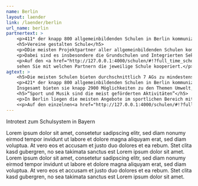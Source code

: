 ```yaml
---
name: Berlin
layout: laender
link: /laender/berlin
url_name: berlin
partnertext: >
    <p>411* der knapp 800 allgemeinbildenden Schulen in Berlin kommunizieren ihre Partnerschaften an die Senatsverwaltung für Bildung, Jugend und Familie. Insgesamt gehen diese Schulen knapp 3000 Partnerschaften, mit Organisationen aus dem gemeinnützigen-, dem privatwirtschaftlichen- oder dem öffentlichen Sektor ein. Verbänden und Gewerkschaften sowie religiösen Einrichtungen sind ebenfalls vertreten. Durchschnittlich geht jede Schule 7 Partnerschaften ein. Mit welchen Partnern die Schulen kooperieren unterscheidet sich teils stark zwischen den Berliner Schulformen.<p>
    <h5>Vereine gestalten Schule</h5>
    <p>DDie meisten Projektpartner aller allgemeinbildenden Schulen kommen aus dem gemeinnützigen Bereich (37%), gefolgt von Partnerorganisationen aus dem öffentlichen (29%) und dem wirtschaftlichen Bereich (18%). Weitere 8% entfallen auf Partnerschaften mit anderen Schulen. 1,4% der Partnerschaften finden mit religiösen Einrichtungen statt. Verbände / Kammern und Gewerkschaften haben einen Anteil von rund 1%. 4% der Partnerschaften konnten nicht eindeutig zugewiesen werden. Diese in der Kategorie Unbestimmt zusammengefasst*.</p>
    <p>Dabei sind es insbesondere die Grundschulen und Integrierten Sekundarschulen, die mit gemeinnützigen Akteuren kooperieren. So kommen auf Grundschulen durchschnittlich 3 Partnerschaften, auf Integrierte Sekundarschulen sogar 3,6. Im Vergleich dazu gehen Gymnasien nur durchschnittlich 1,6 Partnerschaften mit gemeinnützigen Akteuren ein.</p>
    <p>Auf den <a href="http://127.0.0.1:4000/schulen/#!?full_time_schools=false&lat=51.699799849741936&lng=13.073730468750002&zoom=7&school_profiles">Schulprofilen</a>
    sehen Sie mit welchen Partnern die jeweilige Schule kooperiert.</p>
agtext: >
    <h5>Die meisten Schulen bieten durchschnittlich 7 AGs zu mindestens 4 verschiedenen Themen an</h5>
    <p>421* der knapp 800 allgemeinbildenden Schulen in Berlin kommunizieren ihre Projekte und Aktivitäten an die Senatsverwaltung für Bildung, Jugend und Familie.
    Insgesamt bieten sie knapp 2900 Möglichkeiten zu den Themen Umwelt, Sport, Musik und Tanz, Gesellschaft und Partizipation, Literatur und Medien, Handwerk, Kunst und Kultur, Naturwissenschaft und Technik, Berufsorientierung und Sprachen an.</p>
    <h5>“Sport und Musik sind die meist geförderten Aktivitäten”</h5>
    <p>In Berlin liegen die meisten Angebote im sportlichen Bereich mit 87%, dicht gefolgt von den musikalischen, die an rund 81% der Schulen angeboten werden. Mehr als die Hälfte (54 %) der Schulen fördert Partizipation und gesellschaftliches Engagement, durch z.B. Schülerparlament, Schüler*innenaustausch und Ersthelfer*innen-Schulungen. Naturwissenschaftliche AGs werden von  51% der Schulen angeboten. Nach unserer Datengrundlage bietet nur ein geringer Anteil der Schulen (8%) ihren Schüler*innen berufsorientierte Angebote an.</p>
    <<p>Auf den einzelnen<a href="http://127.0.0.1:4000/schulen/#!?full_time_schools=false&lat=51.699799849741936&lng=13.073730468750002&zoom=7&school_profiles">Schulprofilen</a> sehen Sie, welche Aktionen die Schulen ihren Schüler*innen bereithalten.</p>
---
```

Introtext zum Schulsystem in Bayern

Lorem ipsum dolor sit amet, consetetur sadipscing elitr, sed diam nonumy eirmod tempor invidunt ut labore et dolore
magna aliquyam erat, sed diam voluptua. At vero eos et accusam et justo duo dolores et ea rebum. Stet clita kasd
gubergren, no sea takimata sanctus est Lorem ipsum dolor sit amet. Lorem ipsum dolor sit amet, consetetur sadipscing
elitr, sed diam nonumy eirmod tempor invidunt ut labore et dolore magna aliquyam erat, sed diam voluptua. At vero eos
et accusam et justo duo dolores et ea rebum. Stet clita kasd gubergren, no sea takimata sanctus est Lorem ipsum dolor
sit amet.